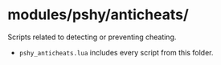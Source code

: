 # modules/pshy/anticheats/

Scripts related to detecting or preventing cheating.

- `pshy_anticheats.lua` includes every script from this folder.
